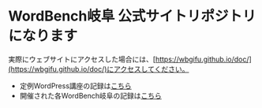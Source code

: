# WordBench岐阜 公式サイトリポジトリになります
実際にウェブサイトにアクセスした場合には、[https://wbgifu.github.io/doc/](https://wbgifu.github.io/doc/)にアクセスしてください。

- 定例WordPress講座の記録は[こちら](https://github.com/wbgifu/doc/tree/master/course)
- 開催された各WordBench岐阜の記録は[こちら](https://github.com/wbgifu/doc/tree/master/event)

